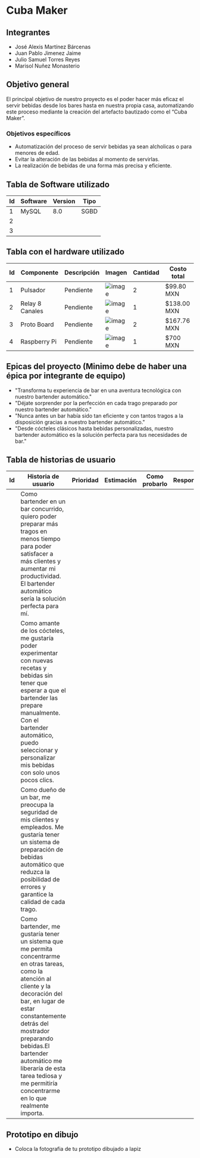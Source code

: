 # Cuba Maker

## Integrantes
- José Alexis Martínez Bárcenas
- Juan Pablo Jimenez Jaime
- Julio Samuel Torres Reyes
- Marisol Nuñez Monasterio

## Objetivo general
El principal objetivo de nuestro proyecto es el poder hacer más eficaz el servir bebidas desde los bares hasta en nuestra propia casa, automatizando este proceso mediante la creación del artefacto bautizado como el “Cuba Maker”.

### Objetivos específicos
- Automatización del proceso de servir bebidas ya sean alcholicas o para menores de edad.
- Evitar la alteración de las bebidas al momento de servirlas.
- La realización de bebidas de una forma más precisa y eficiente.

## Tabla de Software utilizado
| Id | Software | Version | Tipo |
|----|----------|---------|------|
| 1  |   MySQL  |   8.0   | SGBD |
| 2  |          |         |      |
| 3  |          |         |      |

## Tabla con el hardware utilizado
| Id | Componente | Descripción | Imagen | Cantidad | Costo total |
|----|------------|-------------|--------|----------|-------------|
|1|Pulsador|Pendiente|![image](https://user-images.githubusercontent.com/41849043/215903913-bebf33e2-5db5-42f4-9c03-9ed75387d772.png)|2|$99.80 MXN|
|2|Relay 8 Canales|Pendiente|![image](https://user-images.githubusercontent.com/41849043/215903727-05603d01-4f22-47cc-a362-7bcfad52bbb6.png)|1|$138.00 MXN|
|3|Proto Board|Pendiente|![image](https://user-images.githubusercontent.com/41849043/215903654-777973ff-9668-4cec-bc4d-0ec231e15cf8.png)|2|$167.76 MXN|
|4|Raspberry Pi|Pendiente|![image](https://user-images.githubusercontent.com/41849043/215904260-e01da17b-a6ec-47e9-bda2-b8a267f1c31c.png)|1|$700 MXN|

## Epicas del proyecto (Minimo debe de haber una épica por integrante de equipo)
- "Transforma tu experiencia de bar en una aventura tecnológica con nuestro bartender automático."
- "Déjate sorprender por la perfección en cada trago preparado por nuestro bartender automático."
- "Nunca antes un bar había sido tan eficiente y con tantos tragos a la disposición gracias a nuestro bartender automático."
- "Desde cócteles clásicos hasta bebidas personalizadas, nuestro bartender automático es la solución perfecta para tus necesidades de bar."

## Tabla de historias de usuario
| Id | Historia de usuario | Prioridad | Estimación | Como probarlo | Responsable |
|----|---------------------|-----------|------------|---------------|-------------|
|    |Como bartender en un bar concurrido, quiero poder preparar más tragos en menos tiempo para poder satisfacer a más clientes y aumentar mi productividad. El bartender automático sería la solución perfecta para mí.|           |            |               |             |
|    |Como amante de los cócteles, me gustaría poder experimentar con nuevas recetas y bebidas sin tener que esperar a que el bartender las prepare manualmente. Con el bartender automático, puedo seleccionar y personalizar mis bebidas con solo unos pocos clics. |           |            |               |             |
|    |Como dueño de un bar, me preocupa la seguridad de mis clientes y empleados. Me gustaría tener un sistema de preparación de bebidas automático que reduzca la posibilidad de errores y garantice la calidad de cada trago.|           |            |               |             |
|    |Como bartender, me gustaría tener un sistema que me permita concentrarme en otras tareas, como la atención al cliente y la decoración del bar, en lugar de estar constantemente detrás del mostrador preparando bebidas.El bartender automático me liberaría de esta tarea tediosa y me permitiría concentrarme en lo que realmente importa.|           |            |               |             |

## Prototipo en dibujo
- Coloca la fotografia de tu prototipo dibujado a lapiz


